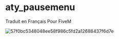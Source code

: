 # aty_pausemenu

Traduit en Français 
Pour FiveM 

![57f0bc5348048ee58f986c5fd2a12688437f6d7e](https://github.com/papabaldas/aty_pausemenu/assets/65123019/81a6ff2b-c760-4526-ad34-95a5a0ed1c07)
